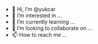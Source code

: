 - 👋 Hi, I’m @yukcar
- 👀 I’m interested in ...
- 🌱 I’m currently learning ...
- 💞️ I’m looking to collaborate on ...
- 📫 How to reach me ...

<!---
yukcar/yukcar is a ✨ special ✨ repository because its `README.md` (this file) appears on your GitHub profile.
You can click the Preview link to take a look at your changes.
--->

